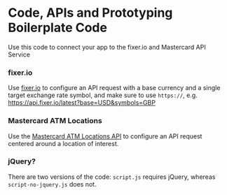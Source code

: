 # Code, APIs and Prototyping Boilerplate Code

Use this code to connect your app to the fixer.io and Mastercard API Service

### fixer.io

Use [fixer.io](http://fixer.io/) to configure an API request with a base currency and a single target exchange rate symbol, and make sure to use `https://`, e.g. https://api.fixer.io/latest?base=USD&symbols=GBP

### Mastercard ATM Locations

Use the [Mastercard ATM Locations API](https://mastercard-locations.herokuapp.com/) to configure an API request centered around a location of interest.

### jQuery?

There are two versions of the code: `script.js` requires jQuery, whereas `script-no-jquery.js` does not.